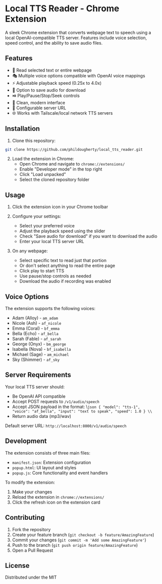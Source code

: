 # Local TTS Reader - Chrome Extension

A sleek Chrome extension that converts webpage text to speech using a local OpenAI-compatible TTS server. Features include voice selection, speed control, and the ability to save audio files.


## Features

- 🎯 Read selected text or entire webpage
- 🎭 Multiple voice options compatible with OpenAI voice mappings
- ⚡ Adjustable playback speed (0.25x to 4.0x)
- 💾 Option to save audio for download
- ⏯️ Play/Pause/Stop/Seek controls
- 🎨 Clean, modern interface
- 🔧 Configurable server URL
- 🌐 Works with Tailscale/local network TTS servers

## Installation

1. Clone this repository:
```bash
git clone https://github.com/phildougherty/local_tts_reader.git
```

2. Load the extension in Chrome:
   - Open Chrome and navigate to `chrome://extensions/`
   - Enable "Developer mode" in the top right
   - Click "Load unpacked"
   - Select the cloned repository folder

## Usage

1. Click the extension icon in your Chrome toolbar
2. Configure your settings:
   - Select your preferred voice
   - Adjust the playback speed using the slider
   - Check "Save audio for download" if you want to download the audio
   - Enter your local TTS server URL

3. On any webpage:
   - Select specific text to read just that portion
   - Or don't select anything to read the entire page
   - Click play to start TTS
   - Use pause/stop controls as needed
   - Download the audio if recording was enabled

## Voice Options

The extension supports the following voices:
- Adam (Alloy) - `am_adam`
- Nicole (Ash) - `af_nicole`
- Emma (Coral) - `bf_emma`
- Bella (Echo) - `af_bella`
- Sarah (Fable) - `af_sarah`
- George (Onyx) - `bm_george`
- Isabella (Nova) - `bf_isabella`
- Michael (Sage) - `am_michael`
- Sky (Shimmer) - `af_sky`

## Server Requirements

Your local TTS server should:
- Be OpenAI API compatible
- Accept POST requests to `/v1/audio/speech`
- Accept JSON payload in the format:
\\```json
{
  "model": "tts-1",
  "voice": "af_bella",
  "input": "text to speak",
  "speed": 1.0
}
\\```
- Return audio data (mp3/wav)

Default server URL: `http://localhost:8000/v1/audio/speech`

## Development

The extension consists of three main files:
- `manifest.json`: Extension configuration
- `popup.html`: UI layout and styles
- `popup.js`: Core functionality and event handlers

To modify the extension:
1. Make your changes
2. Reload the extension in `chrome://extensions/`
3. Click the refresh icon on the extension card

## Contributing

1. Fork the repository
2. Create your feature branch (`git checkout -b feature/AmazingFeature`)
3. Commit your changes (`git commit -m 'Add some AmazingFeature'`)
4. Push to the branch (`git push origin feature/AmazingFeature`)
5. Open a Pull Request

## License

Distributed under the MIT
